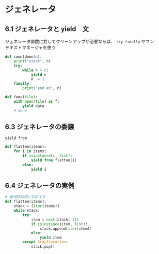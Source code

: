 # ジェネレータ

## 6.1 ジェネレータと yield　文

ジェネレータ関数に対してクリーンアップが必要ならば、 `try-finally` やコンテキストマネージャを使う

```python
def countdown(n):
    print("start", n)
    try:
        while n > 0:
            yield n
            n -= 1
    finally:
        print("end at", n)

def func(file):
    with open(file) as f:
        yield data
    # done
```

## 6.3 ジェネレータの委譲

`yield from`

```python
def flatten(items):
    for i in items:
        if isinstance(i, list):
            yield from flatten(i)
        else:
            yield i
```
## 6.4 ジェネレータの実例

```python
# 再帰数制限に対応する
def flatten(items):
    stack = [iter(items)]
    while stack:
        try:
            item = next(stack[-1])
            if isinstance(item, list):
                stack.append(iter(item))
            else:
                yield item
        except StopIteration:
            stack.pop()
```

